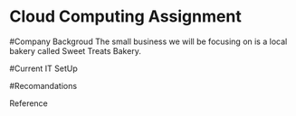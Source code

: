 # Cloud Computing Assignment

#Company Backgroud
The small business we will be focusing on is a local bakery called Sweet Treats Bakery.

#Current IT SetUp

#Recomandations

Reference
